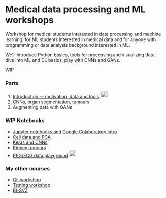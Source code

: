 # Medical data processing and ML workshops

<!-- [![Open In Colab](https://colab.research.google.com/assets/colab-badge.svg)](https://colab.research.google.com/github/jakubzitny/medml-workshops) -->


Workshop for medical students interested in data processing and machine learning, for ML students interested in medical data and for anyone with programming or data analysis background interested in ML.


We'll introduce Python basics, tools for processing and visualizing data, dive into ML and DL basics, play with CNNs and GANs.

WIP


### Parts

1. [Introduction — motivation, data and tools](./introduction.ipynb) [<img alt="Launch in Deepnote" src="https://beta.deepnote.com/buttons/launch-in-deepnote.svg" height="22px"/>](https://beta.deepnote.com/project/a53ef107-6e31-47d1-87c3-dd74da9267fe#%2Fmedical-data.ipynb)
2. CNNs, organ segmentation, tumours
3. Augmenting data with GANs


### WIP Notebooks

- [Jupyter notebooks and Google Colaboratory intro](./jupyter-introduction.ipynb)
- [Cell data and PCA](./cells-pca.ipynb)
- [Keras and CNNs](./colab-keras-intro.ipynb)
- [Kidney tumours](./kidney-tumours.ipynb)
- [PPG/ECG data playground](./ppg-ecg-playground.ipynb) [<img alt="Launch in Deepnote" src="https://beta.deepnote.com/buttons/launch-in-deepnote.svg" height="22px"/>](https://beta.deepnote.com/project/a53ef107-6e31-47d1-87c3-dd74da9267fe#%2Fppg-ecg-playground.ipynb)


### My other courses

- [Git workshop](https://github.com/webdev-js-evenings/git-workshop)
- [Testing workshop](https://github.com/webdev-js-evenings/testing-workshop)
- [BI-SVZ](https://github.com/ImprolabFIT/BI-SVZ-coursework/blob/master/tutorials/index.adoc)
